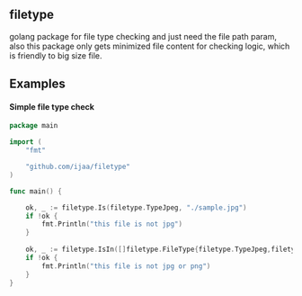 ## filetype
golang package for file type checking and just need the file path param, also this package only gets minimized file content for checking logic, which is friendly to big size file.

## Examples

#### Simple file type check

```go
package main

import (
    "fmt"

    "github.com/ijaa/filetype"
)

func main() {

    ok, _ := filetype.Is(filetype.TypeJpeg, "./sample.jpg")
	if !ok {
		fmt.Println("this file is not jpg")
    }
    
    ok, _ := filetype.IsIn([]filetype.FileType{filetype.TypeJpeg,filetype.TypePng}, "./sample.jpg")
	if !ok {
		fmt.Println("this file is not jpg or png")
	}
}
```
